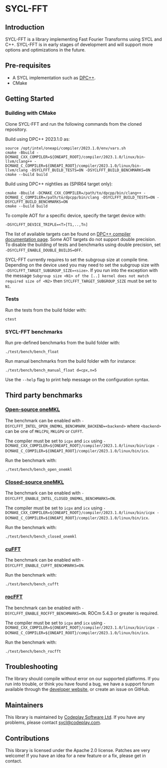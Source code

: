 # SYCL-FFT

## Introduction

SYCL-FFT is a library implementing Fast Fourier Transforms using SYCL and C++.
SYCL-FFT is in early stages of development and will support more options and optimizations in the future.

## Pre-requisites

* A SYCL implementation such as [DPC++].
* CMake

## Getting Started

### Building with CMake

Clone SYCL-FFT and run the following commands from the cloned repository.

Build using DPC++ 2023.1.0 as:

```shell
source /opt/intel/oneapi/compiler/2023.1.0/env/vars.sh
cmake -Bbuild -DCMAKE_CXX_COMPILER=${ONEAPI_ROOT}/compiler/2023.1.0/linux/bin-llvm/clang++ -DCMAKE_C_COMPILER=${ONEAPI_ROOT}/compiler/2023.1.0/linux/bin-llvm/clang -DSYCLFFT_BUILD_TESTS=ON -DSYCLFFT_BUILD_BENCHMARKS=ON
cmake --build build
```

Build using DPC++ nightlies as (SPIR64 target only):

```shell
cmake -Bbuild -DCMAKE_CXX_COMPILER=/path/to/dpcpp/bin/clang++ -DCMAKE_C_COMPILER=/path/to/dpcpp/bin/clang -DSYCLFFT_BUILD_TESTS=ON -DSYCLFFT_BUILD_BENCHMARKS=ON
cmake --build build
```

To compile AOT for a specific device, specify the target device with:

```shell
-DSYCLFFT_DEVICE_TRIPLE=<T>[T1,..,Tn]
```

The list of available targets can be found on [DPC++ compiler documentation page].
Some AOT targets do not support double precision.
To disable the building of tests and benchmarks using double precision, set `-DSYCLFFT_ENABLE_DOUBLE_BUILDS=OFF`.

SYCL-FFT currently requires to set the subgroup size at compile time. Depending on the device used you may need to set the subgroup size with `-DSYCLFFT_TARGET_SUBGROUP_SIZE=<size>`.
If you run into the exception with the message `Subgroup size <N1> of the [..] kernel does not match required size of <N2>` then `SYCLFFT_TARGET_SUBGROUP_SIZE` must be set to `N1`.

### Tests

Run the tests from the build folder with:

```shell
ctest
```

### SYCL-FFT benchmarks

Run pre-defined benchmarks from the build folder with:

```shell
./test/bench/bench_float
```

Run manual benchmarks from the build folder with for instance:

```shell
./test/bench/bench_manual_float d=cpx,n=5
```

Use the `--help` flag to print help message on the configuration syntax.

## Third party benchmarks

### [Open-source oneMKL]

The benchmark can be enabled with `-DSYCLFFT_INTEL_OPEN_ONEMKL_BENCHMARK_BACKEND=<backend>` where `<backend>` can be one of `MKLCPU`, `MKLGPU` or `CUFFT`.

The compiler must be set to `icpx` and `icx` using `-DCMAKE_CXX_COMPILER=${ONEAPI_ROOT}/compiler/2023.1.0/linux/bin/icpx -DCMAKE_C_COMPILER=${ONEAPI_ROOT}/compiler/2023.1.0/linux/bin/icx`.

Run the benchmark with:

```shell
./test/bench/bench_open_onemkl
```

### [Closed-source oneMKL]

The benchmark can be enabled with `-DSYCLFFT_ENABLE_INTEL_CLOSED_ONEMKL_BENCHMARKS=ON`.

The compiler must be set to `icpx` and `icx` using `-DCMAKE_CXX_COMPILER=${ONEAPI_ROOT}/compiler/2023.1.0/linux/bin/icpx -DCMAKE_C_COMPILER=${ONEAPI_ROOT}/compiler/2023.1.0/linux/bin/icx`.

Run the benchmark with:

```shell
./test/bench/bench_closed_onemkl
```

### [cuFFT]

The benchmark can be enabled with `-DSYCLFFT_ENABLE_CUFFT_BENCHMARKS=ON`.

Run the benchmark with:

```shell
./test/bench/bench_cufft
```

### [rocFFT]

The benchmark can be enabled with `-DSYCLFFT_ENABLE_ROCFFT_BENCHMARKS=ON`. ROCm 5.4.3 or greater is required.

The compiler must be set to `icpx` and `icx` using `-DCMAKE_CXX_COMPILER=${ONEAPI_ROOT}/compiler/2023.1.0/linux/bin/icpx -DCMAKE_C_COMPILER=${ONEAPI_ROOT}/compiler/2023.1.0/linux/bin/icx`.

Run the benchmark with:

```shell
./test/bench/bench_rocfft
```

## Troubleshooting

The library should compile without error on our supported platforms.
If you run into trouble, or think you have found a bug, we have a support
forum available through the [developer website], or create an issue on GitHub.

## Maintainers

This library is maintained by [Codeplay Software Ltd].
If you have any problems, please contact sycl@codeplay.com.

## Contributions

This library is licensed under the Apache 2.0 license. Patches are very
welcome! If you have an idea for a new feature or a fix, please get in
contact.

[DPC++]: https://www.intel.com/content/www/us/en/develop/documentation/oneapi-dpcpp-cpp-compiler-dev-guide-and-reference/top.html
[developer website]: https://developer.codeplay.com
[Codeplay Software Ltd]: https://www.codeplay.com
[DPC++ compiler documentation page]: https://intel.github.io/llvm-docs/UsersManual.html
[open-source oneMKL]: https://github.com/oneapi-src/oneMKL
[closed-source oneMKL]: https://www.intel.com/content/www/us/en/developer/tools/oneapi/onemkl.html
[cuFFT]: https://docs.nvidia.com/cuda/cufft/
[rocFFT]: https://github.com/ROCmSoftwarePlatform/rocFFT
